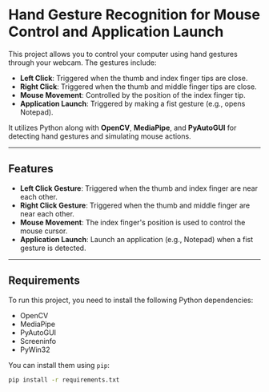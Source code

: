 # Hand Gesture Recognition for Mouse Control and Application Launch

This project allows you to control your computer using hand gestures through your webcam. The gestures include:

- **Left Click**: Triggered when the thumb and index finger tips are close.
- **Right Click**: Triggered when the thumb and middle finger tips are close.
- **Mouse Movement**: Controlled by the position of the index finger tip.
- **Application Launch**: Triggered by making a fist gesture (e.g., opens Notepad).

It utilizes Python along with **OpenCV**, **MediaPipe**, and **PyAutoGUI** for detecting hand gestures and simulating mouse actions.

---

## Features

- **Left Click Gesture**: Triggered when the thumb and index finger are near each other.
- **Right Click Gesture**: Triggered when the thumb and middle finger are near each other.
- **Mouse Movement**: The index finger's position is used to control the mouse cursor.
- **Application Launch**: Launch an application (e.g., Notepad) when a fist gesture is detected.

---

## Requirements

To run this project, you need to install the following Python dependencies:

- OpenCV
- MediaPipe
- PyAutoGUI
- Screeninfo
- PyWin32

You can install them using `pip`:

```bash
pip install -r requirements.txt
